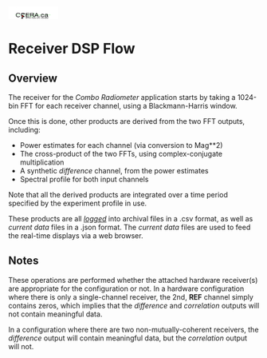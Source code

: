 <title>Receiver DSP Flow</title>

<img  alt="CCERA" src="transparent-logo.png" width="100" height="25">

# Receiver DSP Flow

## Overview
The receiver for the *Combo Radiometer* application starts by taking a 1024-bin FFT for each
receiver channel, using a Blackmann-Harris window.

Once this is done, other products are derived from the two FFT outputs, including:

* Power estimates for each channel (via conversion to Mag**2)
* The cross-product of the two FFTs, using complex-conjugate multiplication
* A synthetic *difference* channel, from the power estimates
* Spectral profile for both input channels

Note that all the derived products are integrated over a time period
specified by the experiment profile in use.

These products are all [*logged*](/Documents/logging.html) into archival
files in a .csv format, as well as *current data* files in a .json format.
The *current data* files are used to feed the real-time displays via a
web browser.

## Notes

These operations are performed whether the attached hardware receiver(s)
are appropriate for the configuration or not.  In a hardware configuration
where there is only a single-channel receiver, the 2nd, **REF** channel
simply contains zeros, which implies that the *difference* and
*correlation* outputs will not contain meaningful data.

In a configuration where there are two non-mutually-coherent receivers,
the *difference* output will contain meaningful data, but the
*correlation* output will not.
